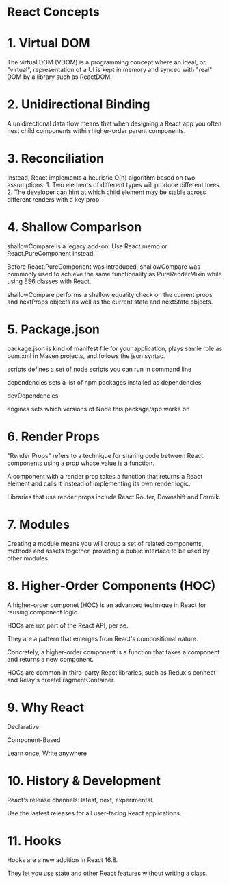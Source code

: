 # React Concepts

# 1. Virtual DOM
<p>The virtual DOM (VDOM) is a programming concept where an ideal, or "virtual", representation of a UI is kept in memory and synced with "real" DOM by a library such as ReactDOM.</p>

# 2. Unidirectional Binding
<p>A unidirectional data flow means that when designing a React app you often nest child components within higher-order parent components.</p>

# 3. Reconciliation
<p>Instead, React implements a heuristic O(n) algorithm based on two assumptions: 
1. Two elements of different types will produce different trees.
2. The developer can hint at which child element may be stable across different renders with a key prop.
</p>

# 4. Shallow Comparison
<p>shallowCompare is a legacy add-on. Use React.memo or React.PureComponent instead.</p>
<p>Before React.PureComponent was introduced, shallowCompare was commonly used to achieve the same functionality as PureRenderMixin while using ES6 classes with React.</p>
<p>shallowCompare performs a shallow equality check on the current props and nextProps objects as well as the current state and nextState objects.</p>

# 5. Package.json
<p>package.json is kind of manifest file for your application, plays samle role as pom.xml in Maven projects, and follows the json syntac.</p>
<p>scripts defines a set of node scripts you can run in command line</p>
<p>dependencies sets a list of npm packages installed as dependencies</p>
<p>devDependencies</p>
<p>engines sets which versions of Node this package/app works on</p>

# 6. Render Props
<p>"Render Props" refers to a technique for sharing code between React components using a prop whose value is a function.</p>
<p>A component with a render prop takes a function that returns a React element and calls it instead of implementing its own render logic.</p>
<p>Libraries that use render props include React Router, Downshift and Formik.</p>

# 7. Modules
<p>Creating a module means you will group a set of related components, methods and assets together, providing a public interface to be used by other modules.</p>

# 8. Higher-Order Components (HOC)
<p>A higher-order componet (HOC) is an advanced technique in React for reusing component logic.</p>
<p>HOCs are not part of the React API, per se.</p>
<p>They are a pattern that emerges from React's compositional nature.</p>
<p>Concretely, a higher-order component is a function that takes a component and returns a new component.</p>
<p>HOCs are common in third-party React libraries, such as Redux's connect and Relay's createFragmentContainer.</p>

# 9. Why React
<p>Declarative</p>
<p>Component-Based</p>
<p>Learn once, Write anywhere</p>

# 10. History & Development
<p>React's release channels: latest, next, experimental.</p>
<p>Use the lastest releases for all user-facing React applications.</p>

# 11. Hooks
<p>Hooks are a new addition in React 16.8.</p>
<p>They let you use state and other React features without writing a class.</p>